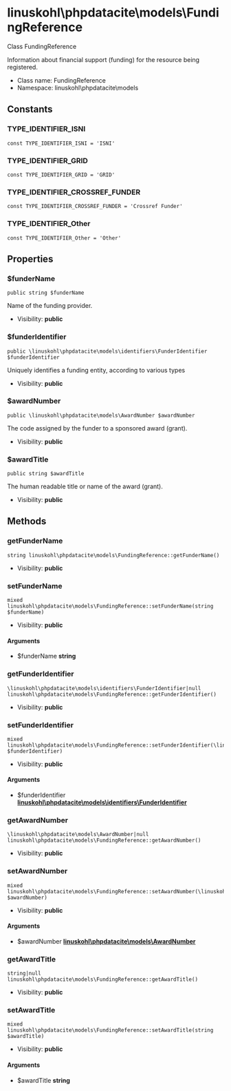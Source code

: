 linuskohl\phpdatacite\models\FundingReference
===============

Class FundingReference

Information about financial support (funding) for the resource being registered.


* Class name: FundingReference
* Namespace: linuskohl\phpdatacite\models



Constants
----------


### TYPE_IDENTIFIER_ISNI

    const TYPE_IDENTIFIER_ISNI = 'ISNI'





### TYPE_IDENTIFIER_GRID

    const TYPE_IDENTIFIER_GRID = 'GRID'





### TYPE_IDENTIFIER_CROSSREF_FUNDER

    const TYPE_IDENTIFIER_CROSSREF_FUNDER = 'Crossref Funder'





### TYPE_IDENTIFIER_Other

    const TYPE_IDENTIFIER_Other = 'Other'





Properties
----------


### $funderName

    public string $funderName

Name of the funding provider.



* Visibility: **public**


### $funderIdentifier

    public \linuskohl\phpdatacite\models\identifiers\FunderIdentifier $funderIdentifier

Uniquely identifies a funding entity, according to various types



* Visibility: **public**


### $awardNumber

    public \linuskohl\phpdatacite\models\AwardNumber $awardNumber

The code assigned by the funder to a sponsored award (grant).



* Visibility: **public**


### $awardTitle

    public string $awardTitle

The human readable title or name of the award (grant).



* Visibility: **public**


Methods
-------


### getFunderName

    string linuskohl\phpdatacite\models\FundingReference::getFunderName()





* Visibility: **public**




### setFunderName

    mixed linuskohl\phpdatacite\models\FundingReference::setFunderName(string $funderName)





* Visibility: **public**


#### Arguments
* $funderName **string**



### getFunderIdentifier

    \linuskohl\phpdatacite\models\identifiers\FunderIdentifier|null linuskohl\phpdatacite\models\FundingReference::getFunderIdentifier()





* Visibility: **public**




### setFunderIdentifier

    mixed linuskohl\phpdatacite\models\FundingReference::setFunderIdentifier(\linuskohl\phpdatacite\models\identifiers\FunderIdentifier $funderIdentifier)





* Visibility: **public**


#### Arguments
* $funderIdentifier **[linuskohl\phpdatacite\models\identifiers\FunderIdentifier](linuskohl-phpdatacite-models-identifiers-FunderIdentifier.md)**



### getAwardNumber

    \linuskohl\phpdatacite\models\AwardNumber|null linuskohl\phpdatacite\models\FundingReference::getAwardNumber()





* Visibility: **public**




### setAwardNumber

    mixed linuskohl\phpdatacite\models\FundingReference::setAwardNumber(\linuskohl\phpdatacite\models\AwardNumber $awardNumber)





* Visibility: **public**


#### Arguments
* $awardNumber **[linuskohl\phpdatacite\models\AwardNumber](linuskohl-phpdatacite-models-AwardNumber.md)**



### getAwardTitle

    string|null linuskohl\phpdatacite\models\FundingReference::getAwardTitle()





* Visibility: **public**




### setAwardTitle

    mixed linuskohl\phpdatacite\models\FundingReference::setAwardTitle(string $awardTitle)





* Visibility: **public**


#### Arguments
* $awardTitle **string**


